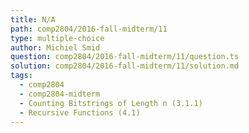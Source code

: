 ```yaml
---
title: N/A
path: comp2804/2016-fall-midterm/11
type: multiple-choice
author: Michiel Smid
question: comp2804/2016-fall-midterm/11/question.ts
solution: comp2804/2016-fall-midterm/11/solution.md
tags:
  - comp2804
  - comp2804-midterm
  - Counting Bitstrings of Length n (3.1.1)
  - Recursive Functions (4.1)
---
```

